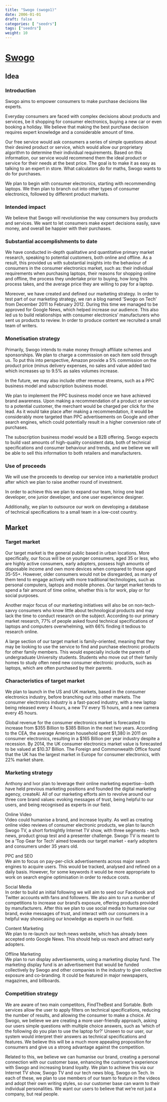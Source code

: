 ```yaml
---
title: "Swogo (swogo1)"
date: 2006-01-01
draft: false
categories: [ "seedrs"]
tags: ["seedrs"]
weight: 10
---
```


# [Swogo](https://www.seedrs.com/swogo1)

## Idea

### Introduction

Swogo aims to empower consumers to make purchase decisions like experts.

Everyday consumers are faced with complex decisions about products and services, be it shopping for consumer electronics, buying a new car or even booking a holiday. We believe that making the best purchase decision requires expert knowledge and a considerable amount of time.

Our free service would ask consumers a series of simple questions about their desired product or service, which would allow our proprietary algorithm to determine their individual requirements. Based on this information, our service would recommend them the ideal product or service for their needs at the best price. The goal is to make it as easy as talking to an expert in store. What calculators do for maths, Swogo wants to do for purchases.

We plan to begin with consumer electronics, starting with recommending laptops. We then plan to branch out into other types of consumer electronics, followed by different product markets.

### Intended impact

We believe that Swogo will revolutionise the way consumers buy products and services. We want to let consumers make expert decisions easily, save money, and overall be happier with their purchases.

### Substantial accomplishments to date

We have conducted in-depth qualitative and quantitative primary market research, speaking to potential customers, both online and offline. As a result, this provided us with substantial insights into the behaviour of consumers in the consumer electronics market, such as: their individual requirements when purchasing laptops, their reasons for shopping online and offline, the process they undertake prior to buying, how long this process takes, and the average price they are willing to pay for a laptop.

Moreover, we have created and defined our marketing strategy. In order to test part of our marketing strategy, we ran a blog named ‘Swogo on Tech’ from December 2011 to February 2012. During this time we managed to be approved for Google News, which helped increase our audience. This also led us to build relationships with consumer electronics’ manufacturers who sent us products to review. In order to produce content we recruited a small team of writers.

### Monetisation strategy

Primarily, Swogo intends to make money through affiliate schemes and sponsorships. We plan to charge a commission on each item sold through us. To put this into perspective, Amazon provide a 5% commission on the product price (minus delivery expenses, no sales and value added tax) which increases up to 9.5% as sales volumes increase.

In the future, we may also include other revenue streams, such as a PPC business model and subscription business model.

We plan to implement the PPC business model once we have achieved brand awareness. Upon making a recommendation of a product or service to a potential customer, the merchant would be charged per click for the lead. As it would take place after making a recommendation, it would be considerably more targeted than PPC advertisements on Google and other search engines, which could potentially result in a higher conversion rate of purchases.

The subscription business model would be a B2B offering. Swogo expects to build vast amounts of high-quality consistent data, both of technical specifications and consumer behaviour and trends, and we believe we will be able to sell this information to both retailers and manufacturers.

### Use of proceeds

We will use the proceeds to develop our service into a marketable product after which we plan to raise another round of investment.

In order to achieve this we plan to expand our team, hiring one lead <br>developer, one junior developer, and one user experience designer.

Additionally, we plan to outsource our work on developing a database <br>of technical specifications to a small team in a low-cost country.

## Market

### Target market

Our target market is the general public based in urban locations. More specifically, our focus will be on younger consumers, aged 35 or less, who are highly active consumers, early adopters, possess high amounts of disposable income and own more devices when compared to those aged 35-55+. However, older consumers would not be disregarded, as many of them tend to engage actively with more traditional technologies, such as personal computers, laptops and mobile phones. Our target market tends to spend a fair amount of time online, whether this is for work, play or for social purposes.

Another major focus of our marketing initiatives will also be on non-tech-savvy consumers who know little about technological products and may lack the time to conduct research on the subject. According to our primary market research, 77% of people asked found technical specifications of laptops and computers overwhelming, with 66% finding it tedious to research online.

A large section of our target market is family-oriented, meaning that they may be looking to use the service to find and purchase electronic products for other family members. This would especially include the parents of undergraduate University students. Students who move out of their family homes to study often need new consumer electronic products, such as laptops, which are often purchased by their parents.

### Characteristics of target market

We plan to launch in the US and UK markets, based in the consumer electronics industry, before branching out into other markets. The consumer electronics industry is a fast-paced industry, with a new laptop being released every 4 hours, a new TV every 15 hours, and a new camera every 45 hours.

Global revenue for the consumer electronics market is forecasted to increase from $355 Billion to $385 Billion in the next two years. According to the CEA, the average American household spent $1,380 in 2011 on consumer electronics, resulting in a $165 Billion per year industry despite a recession. By 2014, the UK consumer electronics market value is forecasted to be valued at $10.37 Billion. The Foreign and Commonwealth Office found that the UK has the largest market in Europe for consumer electronics, with 22% market share.

### Marketing strategy

Anthony and Ivor plan to leverage their online marketing expertise--both have held previous marketing positions and founded the digital marketing agency, createAI. All of our marketing efforts aim to revolve around our three core brand values: evoking messages of trust, being helpful to our users, and being recognised as experts in our field.

Online Video <br>Video could humanise a brand, and increase loyalty. As well as creating online video reviews of consumer electronic products, we plan to launch Swogo TV, a short fortnightly Internet TV show, with three segments - tech news, product group test and a presenter challenge. Swogo TV is meant to be a ‘Top Gear for Tech’ aimed towards our target market - early adopters and consumers under 35 years old.

PPC and SEO <br>We aim to focus on pay-per-click advertisements across major search engines to acquire users. This would be tracked, analysed and refined on a daily basis. However, for some keywords it would be more appropriate to work on search engine optimisation in order to reduce costs.

Social Media <br>In order to build an initial following we will aim to seed our Facebook and Twitter accounts with fans and followers. We also aim to run a number of competitions to increase our brand’s exposure, offering products provided by manufacturers. After this we plan to use social media to humanise our brand, evoke messages of trust, and interact with our consumers in a helpful way showcasing our knowledge as experts in our field.

Content Marketing <br>We plan to re-launch our tech news website, which has already been accepted onto Google News. This should help us reach and attract early adopters.

Offline Marketing <br>We plan to run display advertisements, using a marketing display fund. The marketing display fund is an advertisement that would be funded collectively by Swogo and other companies in the industry to give collective exposure and co-branding. It could be featured in major newspapers, magazines, and billboards.

### Competition strategy

We are aware of two main competitors, FindTheBest and Sortable. Both services allow the user to apply filters on technical specifications, reducing the number of results, and allowing the consumer to make a choice. At Swogo, we believe we are creating a more user-friendly approach, asking our users simple questions with multiple choice answers, such as ‘which of the following do you plan to use the laptop for?’ Unseen to our user, our system would interpret their answers as technical specifications and features. We believe this will be a much more appealing proposition for consumers and give us a strong advantage against the competition.

Related to this, we believe we can humanise our brand, creating a personal connection with our customer base, enhancing the customer’s experience with Swogo and increasing brand loyalty. We plan to achieve this via our Internet TV show, Swogo TV and our tech news blog, Swogo on Tech. In each of these, we plan to use members of our team to feature in the videos and adopt their own writing styles, so our customer base can warm to their individual personalities. We want our users to believe that we’re not just a company, but real people.

